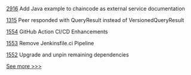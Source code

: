 
[2916](https://github.com/hyperledger/fabric/issues/2916) Add Java example to chaincode as external service documentation

[1315](https://github.com/hyperledger/iroha/issues/1315) Peer responded with QueryResult instead of VersionedQueryResult

[1554](https://github.com/hyperledger/indy-plenum/issues/1554) GitHub Action CI/CD Enhancements

[1553](https://github.com/hyperledger/indy-plenum/issues/1553) Remove Jenkinsfile.ci Pipeline

[1552](https://github.com/hyperledger/indy-plenum/issues/1552) Upgrade and unpin remaining dependencies 


[See more >>>](https://start-here.hyperledger.org/issues)
